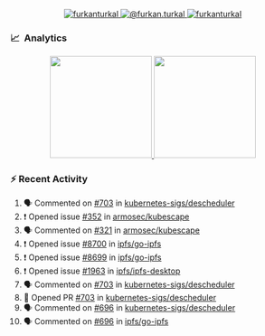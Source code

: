 <p align="center">
  <a href="https://linkedin.com/in/furkanturkal" target="blank">
    <img src="https://img.shields.io/badge/linkedin-%230077B5.svg?&style=for-the-badge&logo=linkedin&logoColor=white" alt="furkanturkal" />
  </a>
  <a href="https://medium.com/@furkan.turkal" target="blank">
    <img src="https://img.shields.io/badge/medium-%2312100E.svg?&style=for-the-badge&logo=medium&logoColor=white" alt="@furkan.turkal" />
  </a>
  <a href="https://twitter.com/furkanturkaI" target="blank">
    <img src="https://img.shields.io/badge/Twitter-1DA1F2?style=for-the-badge&logo=twitter&logoColor=white" alt="furkanturkaI" />
  </a>
</p>

### 📈 &nbsp;Analytics

<p align="center">
  <a href="https://coderstats.net/github/#Dentrax">
    <img height="180em" src="https://github-readme-stats-eight-theta.vercel.app/api?username=Dentrax&show_icons=true&theme=algolia&include_all_commits=true&count_private=true&line_height=26"/>
    <img height="180em" src="https://github-readme-stats-eight-theta.vercel.app/api/top-langs/?username=Dentrax&layout=compact&langs_count=8&theme=algolia&line_height=26"/>
  </a>
</p>

### :zap: Recent Activity

<!--START_SECTION:activity-->
1. 🗣 Commented on [#703](https://github.com/kubernetes-sigs/descheduler/issues/703) in [kubernetes-sigs/descheduler](https://github.com/kubernetes-sigs/descheduler)
2. ❗️ Opened issue [#352](https://github.com/armosec/kubescape/issues/352) in [armosec/kubescape](https://github.com/armosec/kubescape)
3. 🗣 Commented on [#321](https://github.com/armosec/kubescape/issues/321) in [armosec/kubescape](https://github.com/armosec/kubescape)
4. ❗️ Opened issue [#8700](https://github.com/ipfs/go-ipfs/issues/8700) in [ipfs/go-ipfs](https://github.com/ipfs/go-ipfs)
5. ❗️ Opened issue [#8699](https://github.com/ipfs/go-ipfs/issues/8699) in [ipfs/go-ipfs](https://github.com/ipfs/go-ipfs)
6. ❗️ Opened issue [#1963](https://github.com/ipfs/ipfs-desktop/issues/1963) in [ipfs/ipfs-desktop](https://github.com/ipfs/ipfs-desktop)
7. 🗣 Commented on [#703](https://github.com/kubernetes-sigs/descheduler/issues/703) in [kubernetes-sigs/descheduler](https://github.com/kubernetes-sigs/descheduler)
8. 💪 Opened PR [#703](https://github.com/kubernetes-sigs/descheduler/pull/703) in [kubernetes-sigs/descheduler](https://github.com/kubernetes-sigs/descheduler)
9. 🗣 Commented on [#696](https://github.com/kubernetes-sigs/descheduler/issues/696) in [kubernetes-sigs/descheduler](https://github.com/kubernetes-sigs/descheduler)
10. 🗣 Commented on [#696](https://github.com/ipfs/go-ipfs/issues/696) in [ipfs/go-ipfs](https://github.com/ipfs/go-ipfs)
<!--END_SECTION:activity-->
